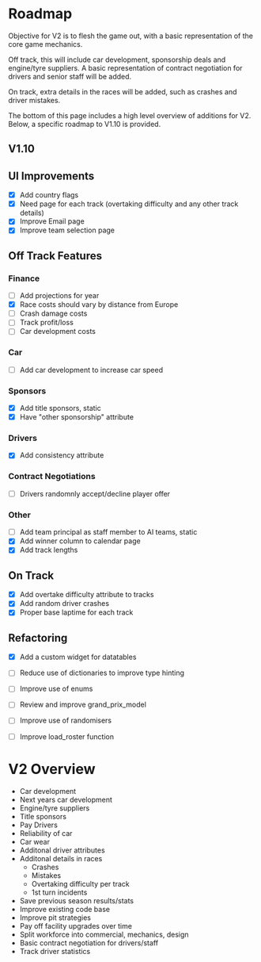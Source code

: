 # Roadmap

Objective for V2 is to flesh the game out, with a basic representation of the core game mechanics.

Off track, this will include car development, sponsorship deals and engine/tyre suppliers. A basic representation of contract negotiation for drivers and senior staff will be added.

On track, extra details in the races will be added, such as crashes and driver mistakes. 

The bottom of this page includes a high level overview of additions for V2. Below, a specific roadmap to V1.10 is provided.

## V1.10


## UI Improvements

- [x] Add country flags
- [x] Need page for each track (overtaking difficulty and any other track details)
- [x] Improve Email page
- [x] Improve team selection page

## Off Track Features

### Finance

- [ ] Add projections for year
- [x] Race costs should vary by distance from Europe
- [ ] Crash damage costs
- [ ] Track profit/loss
- [ ] Car development costs

### Car

- [ ] Add car development to increase car speed

### Sponsors

- [x] Add title sponsors, static
- [X] Have "other sponsorship" attribute

### Drivers

- [x] Add consistency attribute

### Contract Negotiations

- [ ] Drivers randomnly accept/decline player offer
		
### Other

- [ ] Add team principal as staff member to AI teams, static
- [x] Add winner column to calendar page
- [x] Add track lengths

## On Track

- [x] Add overtake difficulty attribute to tracks
- [x] Add random driver crashes
- [x] Proper base laptime for each track

## Refactoring

- [x] Add a custom widget for datatables
- [ ] Reduce use of dictionaries to improve type hinting
- [ ] Improve use of enums
- [ ] Review and improve grand_prix_model
- [ ] Improve use of randomisers
- [ ] Improve load_roster function


# V2 Overview

- Car development
- Next years car development
- Engine/tyre suppliers
- Title sponsors
- Pay Drivers
- Reliability of car
- Car wear
- Additonal driver attributes
- Additonal details in races
	- Crashes
	- Mistakes
	- Overtaking difficulty per track
	- 1st turn incidents
- Save previous season results/stats
- Improve existing code base
- Improve pit strategies
- Pay off facility upgrades over time
- Split workforce into commercial, mechanics, design
- Basic contract negotiation for drivers/staff
- Track driver statistics
